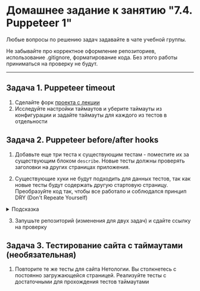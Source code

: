 # Домашнее задание к занятию "7.4. Puppeteer 1"

Любые вопросы по решению задач задавайте в чате учебной группы.

Не забывайте про корректное оформление репозиториев, использование .gitignore, форматирование кода. Без этого работы приниматься на проверку не будут.

---

## Задача 1. Puppeteer timeout

1. Сделайте форк [проекта с лекции](https://github.com/netology-code/jsaqa-code/tree/main/7.4/puppeteer)
2. Исследуйте настройки таймаутов и уберите таймауты из конфигурации и задайте таймауты для каждого из тестов в отдельности


## Задача 2. Puppeteer before/after hooks

1. Добавьте еще три теста к существующим тестам - поместите их за существующим блоком `describe`.
    Новые тесты должны проверять заголовки на других страницах приложения.
    
2. Существующие хуки не будут подходить для данных тестов, так как новые тесты будут содержать другую стартовую страницу. 
    Преобразуйте код так, чтобы все работало и соблюдался принцип DRY (Don't Repeate Yourself)
    
<details>
  <summary>Подсказка</summary>
  
  Хуки можно использовать в разных местах и не один раз. Поместив их в логические блоги, в которых они будут работать (например, для внутри блока `describe`). 
  При этом, выше по иерархии кода они не будут действовать (работает стандартный принцип зоны видимости)
  
</details>

3. Запушьте репозиторий (изменения для двух задач) и сдайте ссылку на проверку

    
    
## Задача 3. Тестирование сайта с таймаутами (необязательная)

1. Повторите те же тесты для сайта Нетологии. Вы столкнетесь с постоянно загружающейся страницей. Реализуйте тесты с достаточными для прохождения тестов таймаутами
